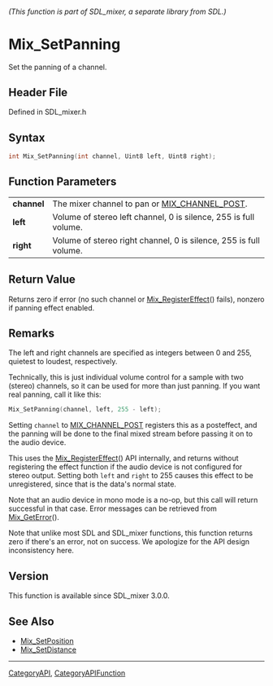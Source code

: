 ###### (This function is part of SDL_mixer, a separate library from SDL.)
# Mix_SetPanning

Set the panning of a channel.

## Header File

Defined in SDL_mixer.h

## Syntax

```c
int Mix_SetPanning(int channel, Uint8 left, Uint8 right);

```

## Function Parameters

|                 |                                                                   |
| --------------- | ----------------------------------------------------------------- |
| **channel**     | The mixer channel to pan or [MIX_CHANNEL_POST](MIX_CHANNEL_POST). |
| **left**        | Volume of stereo left channel, 0 is silence, 255 is full volume.  |
| **right**       | Volume of stereo right channel, 0 is silence, 255 is full volume. |

## Return Value

Returns zero if error (no such channel or
[Mix_RegisterEffect](Mix_RegisterEffect)() fails), nonzero if panning
effect enabled.

## Remarks

The left and right channels are specified as integers between 0 and 255,
quietest to loudest, respectively.

Technically, this is just individual volume control for a sample with two
(stereo) channels, so it can be used for more than just panning. If you
want real panning, call it like this:

```c
Mix_SetPanning(channel, left, 255 - left);
```

Setting `channel` to [MIX_CHANNEL_POST](MIX_CHANNEL_POST) registers this as
a posteffect, and the panning will be done to the final mixed stream before
passing it on to the audio device.

This uses the [Mix_RegisterEffect](Mix_RegisterEffect)() API internally,
and returns without registering the effect function if the audio device is
not configured for stereo output. Setting both `left` and `right` to 255
causes this effect to be unregistered, since that is the data's normal
state.

Note that an audio device in mono mode is a no-op, but this call will
return successful in that case. Error messages can be retrieved from
[Mix_GetError](Mix_GetError)().

Note that unlike most SDL and SDL_mixer functions, this function returns
zero if there's an error, not on success. We apologize for the API design
inconsistency here.

## Version

This function is available since SDL_mixer 3.0.0.

## See Also

* [Mix_SetPosition](Mix_SetPosition)
* [Mix_SetDistance](Mix_SetDistance)

----
[CategoryAPI](CategoryAPI), [CategoryAPIFunction](CategoryAPIFunction)

